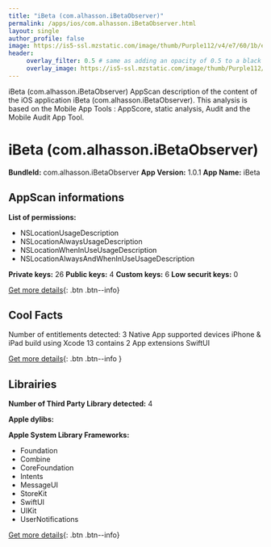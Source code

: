 ```yaml
---
title: "iBeta (com.alhasson.iBetaObserver)"
permalink: /apps/ios/com.alhasson.iBetaObserver.html
layout: single
author_profile: false
image: https://is5-ssl.mzstatic.com/image/thumb/Purple112/v4/e7/60/1b/e7601bbb-00cf-ff35-c237-209feb14bedc/AppIcon-0-1x_U007emarketing-0-10-0-85-220.png/512x512bb.jpg
header: 
     overlay_filter: 0.5 # same as adding an opacity of 0.5 to a black background
     overlay_image: https://is5-ssl.mzstatic.com/image/thumb/Purple112/v4/e7/60/1b/e7601bbb-00cf-ff35-c237-209feb14bedc/AppIcon-0-1x_U007emarketing-0-10-0-85-220.png/512x512bb.jpg
---
```

iBeta (com.alhasson.iBetaObserver) AppScan description of the content of the iOS application iBeta (com.alhasson.iBetaObserver). This analysis is based on the Mobile App Tools : AppScore, static analysis, Audit and the Mobile Audit App Tool.

# iBeta (com.alhasson.iBetaObserver)

**BundleId:** com.alhasson.iBetaObserver
**App Version:** 1.0.1
**App Name:** iBeta


## AppScan informations 

**List of permissions:** 
- NSLocationUsageDescription
- NSLocationAlwaysUsageDescription
- NSLocationWhenInUseUsageDescription
- NSLocationAlwaysAndWhenInUseUsageDescription
  
  
**Private keys:** 26
**Public keys:** 4
**Custom keys:** 6
**Low securit keys:** 0
  
[Get more details](/pricing.html){: .btn .btn--info}

## Cool Facts

Number of entitlements detected: 3
Native App
supported devices iPhone & iPad
build using Xcode 13
contains 2 App extensions
SwiftUI
  
[Get more details](/pricing.html){: .btn .btn--info }

## Librairies 
**Number of Third Party Library detected:** 4


**Apple dylibs:**


**Apple System Library Frameworks:**
- Foundation
- Combine
- CoreFoundation
- Intents
- MessageUI
- StoreKit
- SwiftUI
- UIKit
- UserNotifications


  
[Get more details](/pricing.html){: .btn .btn--info}

